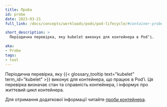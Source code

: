 ```yaml
---
title: Проба
id: probe
date: 2023-03-21
full_link: /docs/concepts/workloads/pods/pod-lifecycle/#container-probes

short_description: >
  Періодична перевірка, яку kubelet виконує для контейнера в Podʼі.

aka:
- Probe
tags:
- tool
---
```


Періодична перевірка, яку {{< glossary_tooltip text="kubelet" term_id="kubelet" >}} виконує для контейнера, що працює в Podʼі. Ця перевірка визначає стан та справність контейнера, і інформує про життєвий цикл контейнера.

<!--more-->

Для отримання додаткової інформації читайте [проби контейнера](/uk/docs/concepts/workloads/pods/pod-lifecycle/#container-probes).
